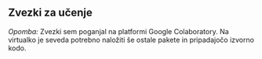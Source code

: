 ## Zvezki za učenje

*Opomba:* Zvezki sem poganjal na platformi Google Colaboratory. Na virtualko je seveda potrebno naložiti še ostale pakete in pripadajočo izvorno kodo.